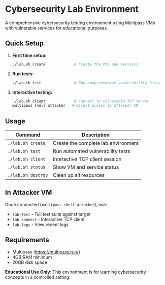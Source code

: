 # Cybersecurity Lab Environment

A comprehensive cybersecurity testing environment using Multipass VMs with vulnerable services for educational purposes.

## Quick Setup

1. **First time setup:**
   ```bash
   ./lab.sh create             # Create the VMs and services
   ```

2. **Run tests:**
   ```bash
   ./lab.sh test               # Run comprehensive vulnerability tests
   ```

3. **Interactive testing:**
   ```bash
   ./lab.sh client             # Connect to vulnerable TCP server
   multipass shell attacker   # Direct access to attacker VM
   ```

## Usage

| Command | Description |
|---------|-------------|
| `./lab.sh create` | Create the complete lab environment |
| `./lab.sh test` | Run automated vulnerability tests |
| `./lab.sh client` | Interactive TCP client session |
| `./lab.sh status` | Show VM and service status |
| `./lab.sh destroy` | Clean up all resources |

## In Attacker VM

Once connected (`multipass shell attacker`), use:
- `lab-test` - Full test suite against target
- `lab-connect` - Interactive TCP client 
- `lab-logs` - View recent logs

## Requirements

- Multipass (https://multipass.run/)
- 4GB RAM minimum
- 20GB disk space

**Educational Use Only**: This environment is for learning cybersecurity concepts in a controlled setting.
